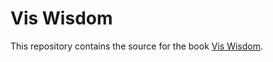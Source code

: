 # Vis Wisdom

This repository contains the source for the book [Vis Wisdom](https://bookdown.org/content/2138/).
